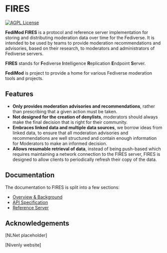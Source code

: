 # FIRES

[![AGPL License](https://img.shields.io/badge/license-AGPL-blue.svg)](http://www.gnu.org/licenses/agpl-3.0) 

**FediMod FIRES** is a protocol and reference server implementation for storing and distributing moderation data over time for the Fediverse. It is intended to be used by teams to provide moderation recommendations and advisories, based on their research, to moderators and administrators of Fediverse servers.

**FIRES** stands for **F**ediverse **I**ntelligence **R**eplication **E**ndpoint **S**erver.

**FediMod** is project to provide a home for various Fediverse moderation tools and projects.


## Features

- **Only provides moderation advisories and recommendations**, rather than prescribing that a given action must be taken.
- **Not designed for the creation of denylists**, moderators should always make the final decision that is right for their community.
- **Embraces linked data and multiple data sources**, we borrow ideas from linked data, to ensure that all moderation advisories and recommendations are well structured and contain enough information for Moderators to make an informed decision.
- **Allows resumable retrieval of data**, instead of being push-based which requires maintaining a network connection to the FIRES server, FIRES is designed to allow clients to periodically refresh their copy of the data.


## Documentation

The documentation to FIRES is split into a few sections:

- [Overview & Background](#)
- [API Specification](#)
- [Reference Server](#)

## Acknowledgements

[NLNet placeholder]

[Nivenly website]
